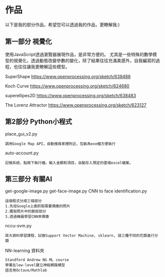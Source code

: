 # 作品

以下是我的部分作品，希望您可以透過我的作品，更瞭解我:)

## 第一部分 視覺化

使用JavaScript透過瀏覽器展現作品，是非常方便的。
尤其是一些特殊的數學模型的視覺化，透過動態改變參數的變化，除了結果往往充滿美感外，自我編寫的過程，也往往讓我更瞭解這些模型。

SuperShape
<https://www.openprocessing.org/sketch/638486>

Koch Curve
<https://www.openprocessing.org/sketch/624680>

superellipes2D
<https://www.openprocessing.org/sketch/638483>

The Lorenz Attractor
<https://www.openprocessing.org/sketch/623127>

## 第2部分  Python小程式

place_gui_v2.py

    調用Google Map API，自動搜尋家裡附近，包裝為exe檔方便執行

auto-account.py

    記帳系統，點兩下執行檔，輸入金額和項目，自動存入預定的雲端excel檔案。

## 第三部分 有關AI

get-google-image.py
get-face-image.py
CNN to face identification.py

    這個程式分成三個部分
    1.先從Google上面抓取需要偶像的照片
    2.獲取照片中的臉部部分
    3.透過機器學習CNN來偶像

nccu-svm.py

    政大資料學習課程，試做Support Vector Machine, sklearn, 就三種不同的花類進行分類

NN-learning 資料夾

    Standford Andrew NG ML course
    學著在low-level建立神經網路模型
    語言用Octave/Mathlab
